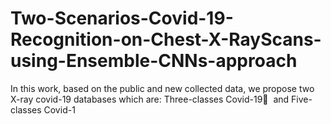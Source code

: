 # Two-Scenarios-Covid-19-Recognition-on-Chest-X-RayScans-using-Ensemble-CNNs-approach
In this work, based on the public and new collected data, we propose two X-ray covid-19 databases which are: Three-classes Covid-19 ِ and Five-classes Covid-1
